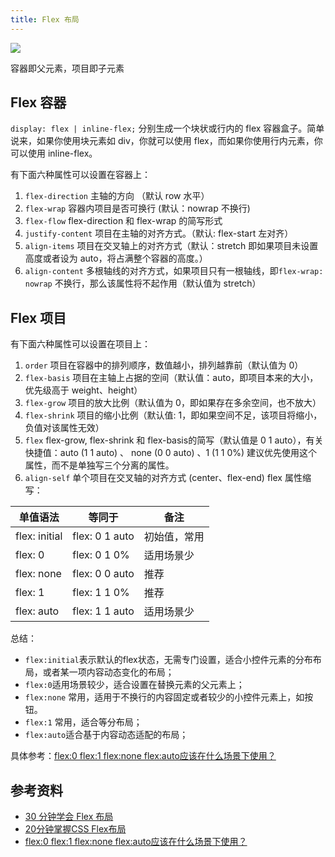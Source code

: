 ```yaml
---
title: Flex 布局
---
```



![](https://nevermore-picbed-1304219157.cos.ap-guangzhou.myqcloud.com/20220424174635.png)

容器即父元素，项目即子元素

## Flex 容器

`display: flex | inline-flex;` 分别生成一个块状或行内的 flex 容器盒子。简单说来，如果你使用块元素如 div，你就可以使用 flex，而如果你使用行内元素，你可以使用 inline-flex。

有下面六种属性可以设置在容器上：

1. `flex-direction` 主轴的方向 （默认 row 水平）
2. `flex-wrap` 容器内项目是否可换行 (默认：nowrap 不换行)
3. `flex-flow` flex-direction 和 flex-wrap 的简写形式
4. `justify-content` 项目在主轴的对齐方式。（默认: flex-start 左对齐）
5. `align-items` 项目在交叉轴上的对齐方式（默认：stretch 即如果项目未设置高度或者设为 auto，将占满整个容器的高度。）
6. `align-content` 多根轴线的对齐方式，如果项目只有一根轴线，即`flex-wrap: nowrap` 不换行，那么该属性将不起作用（默认值为 stretch）

## Flex 项目

有下面六种属性可以设置在项目上：

1. `order` 项目在容器中的排列顺序，数值越小，排列越靠前（默认值为 0）
2. `flex-basis` 项目在主轴上占据的空间（默认值：auto，即项目本来的大小，优先级高于 weight、height）
3. `flex-grow` 项目的放大比例（默认值为 0，即如果存在多余空间，也不放大）
4. `flex-shrink` 项目的缩小比例（默认值: 1，即如果空间不足，该项目将缩小，负值对该属性无效）
5. `flex` flex-grow, flex-shrink 和 flex-basis的简写（默认值是 0 1 auto），有关快捷值：auto (1 1 auto) 、 none (0 0 auto) 、1 (1 1 0%)
建议优先使用这个属性，而不是单独写三个分离的属性。
6. `align-self` 单个项目在交叉轴的对齐方式 (center、flex-end)
flex 属性缩写：

|单值语法|等同于|备注|
|-|-|-|
|flex: initial|flex: 0 1 auto|初始值，常用|
|flex: 0|flex: 0 1 0%|适用场景少|
|flex: none|flex: 0 0 auto|推荐|
|flex: 1|flex: 1 1 0%|推荐|
|flex: auto|flex: 1 1 auto|适用场景少|

总结：

- `flex:initial`表示默认的flex状态，无需专门设置，适合小控件元素的分布布局，或者某一项内容动态变化的布局；
- `flex:0`适用场景较少，适合设置在替换元素的父元素上；
- `flex:none` 常用，适用于不换行的内容固定或者较少的小控件元素上，如按钮。
- `flex:1` 常用，适合等分布局；
- `flex:auto`适合基于内容动态适配的布局；

具体参考：[flex:0 flex:1 flex:none flex:auto应该在什么场景下使用？](https://www.zhangxinxu.com/wordpress/2020/10/css-flex-0-1-none/)

## 参考资料

- [30 分钟学会 Flex 布局](https://zhuanlan.zhihu.com/p/25303493)
- [20分钟掌握CSS Flex布局](https://www.bilibili.com/video/BV1oK4y1j7pa?p=1&share_medium=iphone&share_plat=ios&share_source=COPY&share_tag=s_i&timestamp=1610808415&unique_k=jqCDwC)
- [flex:0 flex:1 flex:none flex:auto应该在什么场景下使用？](https://www.zhangxinxu.com/wordpress/2020/10/css-flex-0-1-none/)
